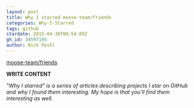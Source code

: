 ```yaml
---
layout: post
title: Why I starred moose-team/friends
categories: Why-I-Starred
tags: github
stardate: 2015-04-30T00:54:09Z
gh_id: 34597195
author: Nick Peihl
---
```


[moose-team/friends](star.repo.html_url)

**WRITE CONTENT**

*"Why I starred" is a series of articles describing projects I star on GitHub and why I found them interesting. My hope is that you'll find them interesting as well.*

